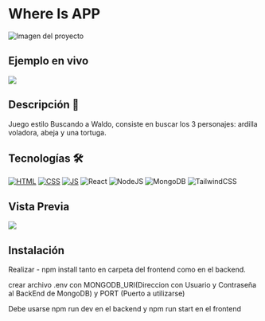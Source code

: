 # Where Is APP
![Imagen del proyecto](https://i.postimg.cc/y8PxKzwj/screencapture-sheltered-stream-91659-herokuapp-2022-08-10-11-59-09.png)

## Ejemplo en vivo
[<img src="https://img.shields.io/badge/heroku-%23430098.svg?style=for-the-badge&logo=heroku&logoColor=white" /> ](https://sheltered-stream-91659.herokuapp.com/)

## Descripción 📑

Juego estilo Buscando a Waldo, consiste en buscar los 3 personajes: ardilla voladora, abeja y una tortuga.


## Tecnologías 🛠
<!-- Iconos sacados de: https://github.com/hendrasob/badges/blob/master/README.md y https://github.com/alexandresanlim/Badges4-README.md-Profile -->
[![HTML](https://img.shields.io/badge/HTML5-E34F26?style=for-the-badge&logo=html5&logoColor=white)](https://es.wikipedia.org/wiki/HTML5)
[![CSS](https://img.shields.io/badge/CSS3-1572B6?style=for-the-badge&logo=css3&logoColor=white)](https://es.wikipedia.org/wiki/CSS)
[![JS](https://img.shields.io/badge/JavaScript-F7DF1E?style=for-the-badge&logo=javascript&logoColor=black)](https://es.wikipedia.org/wiki/JavaScript)
![React](https://img.shields.io/badge/react-%2320232a.svg?style=for-the-badge&logo=react&logoColor=%2361DAFB)
![NodeJS](https://img.shields.io/badge/node.js-6DA55F?style=for-the-badge&logo=node.js&logoColor=white)
![MongoDB](https://img.shields.io/badge/MongoDB-%234ea94b.svg?style=for-the-badge&logo=mongodb&logoColor=white)
	![TailwindCSS](https://img.shields.io/badge/tailwindcss-%2338B2AC.svg?style=for-the-badge&logo=tailwind-css&logoColor=white)

## Vista Previa


<img src="https://i.imgur.com/GG7dobB.jpg" /> 


## Instalación 
Realizar - npm install tanto en carpeta del frontend como en el backend.

crear archivo .env con MONGODB_URI(Direccion con Usuario y Contraseña al BackEnd de MongoDB) y PORT (Puerto a utilizarse) 

Debe usarse npm run dev en el backend y npm run start en el frontend
